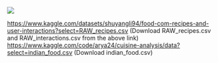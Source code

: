 ![](https://i.ibb.co/hRVhcMY/Logo.png)

https://www.kaggle.com/datasets/shuyangli94/food-com-recipes-and-user-interactions?select=RAW_recipes.csv
(Download RAW_recipes.csv and RAW_interactions.csv from the above link)
https://www.kaggle.com/code/arya24/cuisine-analysis/data?select=indian_food.csv
(Download indian_food.csv)
